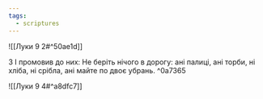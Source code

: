 ```yaml
---
tags:
  - scriptures
---
```


![[Луки 9 2#^50ae1d]]

3 І промовив до них: Не беріть нічого в дорогу: ані палиці, ані торби, ні хліба, ні срібла, ані майте по двоє убрань. ^0a7365

![[Луки 9 4#^a8dfc7]]